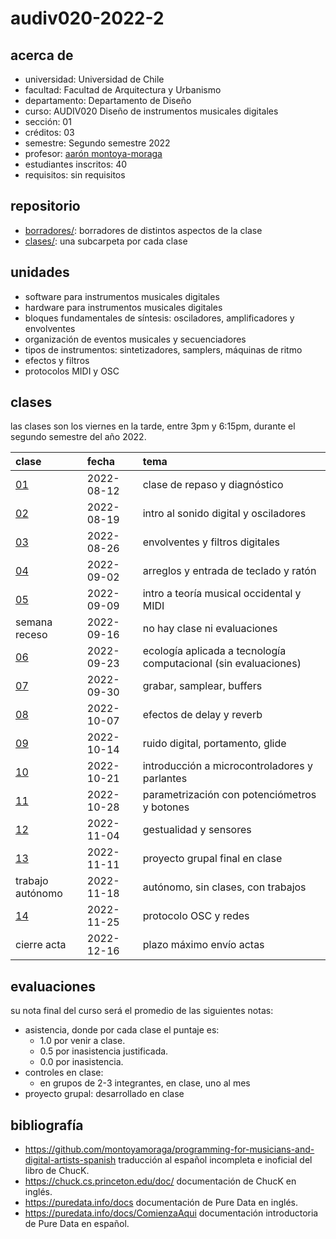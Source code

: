 # audiv020-2022-2

## acerca de

- universidad: Universidad de Chile
- facultad: Facultad de Arquitectura y Urbanismo
- departamento: Departamento de Diseño
- curso: AUDIV020 Diseño de instrumentos musicales digitales
- sección: 01
- créditos: 03
- semestre: Segundo semestre 2022
- profesor: [aarón montoya-moraga](https://montoyamoraga.io)
- estudiantes inscritos: 40
- requisitos: sin requisitos

## repositorio

- [borradores/](./borradores/): borradores de distintos aspectos de la clase
- [clases/](./clases/): una subcarpeta por cada clase

## unidades

- software para instrumentos musicales digitales
- hardware para instrumentos musicales digitales
- bloques fundamentales de síntesis: osciladores, amplificadores y envolventes
- organización de eventos musicales y secuenciadores
- tipos de instrumentos: sintetizadores, samplers, máquinas de ritmo
- efectos y filtros
- protocolos MIDI y OSC

## clases

las clases son los viernes en la tarde, entre 3pm y 6:15pm, durante el segundo semestre del año 2022.

| clase                  | fecha      | tema                                                            |
| :--------------------- | :--------- | :-------------------------------------------------------------- |
| [01](clases/clase-01/) | 2022-08-12 | clase de repaso y diagnóstico                                   |
| [02](clases/clase-02/) | 2022-08-19 | intro al sonido digital y osciladores                           |
| [03](clases/clase-03/) | 2022-08-26 | envolventes y filtros digitales                                 |
| [04](clases/clase-04/) | 2022-09-02 | arreglos y entrada de teclado y ratón                           |
| [05](clases/clase-05/) | 2022-09-09 | intro a teoría musical occidental y MIDI                        |
| semana receso          | 2022-09-16 | no hay clase ni evaluaciones                                    |
| [06](clases/clase-06/) | 2022-09-23 | ecología aplicada a tecnología computacional (sin evaluaciones) |
| [07](clases/clase-07/) | 2022-09-30 | grabar, samplear, buffers                                       |
| [08](clases/clase-08/) | 2022-10-07 | efectos de delay y reverb                                       |
| [09](clases/clase-09/) | 2022-10-14 | ruido digital, portamento, glide                                |
| [10](clases/clase-10/) | 2022-10-21 | introducción a microcontroladores y parlantes                   |
| [11](clases/clase-11/) | 2022-10-28 | parametrización con potenciómetros y botones                    |
| [12](clases/clase-12/) | 2022-11-04 | gestualidad y sensores                                          |
| [13](clases/clase-13/) | 2022-11-11 | proyecto grupal final en clase                                  |
| trabajo autónomo       | 2022-11-18 | autónomo, sin clases, con trabajos                              |
| [14](clases/clase-14/) | 2022-11-25 | protocolo OSC y redes                                           |
| cierre acta            | 2022-12-16 | plazo máximo envío actas                                        |

## evaluaciones

su nota final del curso será el promedio de las siguientes notas:

- asistencia, donde por cada clase el puntaje es:
  - 1.0 por venir a clase.
  - 0.5 por inasistencia justificada.
  - 0.0 por inasistencia.
- controles en clase:
  - en grupos de 2-3 integrantes, en clase, uno al mes
- proyecto grupal: desarrollado en clase

## bibliografía

- https://github.com/montoyamoraga/programming-for-musicians-and-digital-artists-spanish traducción al español incompleta e inoficial del libro de ChucK.
- https://chuck.cs.princeton.edu/doc/ documentación de ChucK en inglés.
- https://puredata.info/docs documentación de Pure Data en inglés.
- https://puredata.info/docs/ComienzaAqui documentación introductoria de Pure Data en español.

